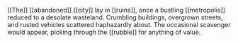 [[The]] [[abandoned]] [[city]] lay in [[ruins]], once a bustling [[metropolis]] reduced to a desolate wasteland. Crumbling buildings, overgrown streets, and rusted vehicles scattered haphazardly about. The occasional scavenger would appear, picking through the [[rubble]] for anything of value. 